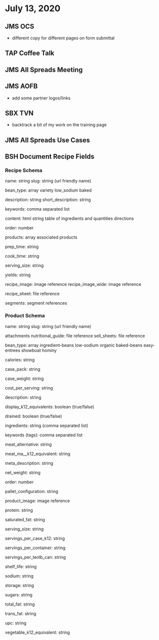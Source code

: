 # July 13, 2020

## JMS OCS
- different copy for different pages on form submittal

## TAP Coffee Talk

## JMS All Spreads Meeting

## JMS AOFB
- add some partner logos/links

## SBX TVN
- backtrack a bit of my work on the training page

## JMS All Spreads Use Cases

## BSH Document Recipe Fields

### Recipe Schema

name: string
slug: string (url friendly name)

bean_type: array
  variety
  low_sodium
  baked

description: string
short_description: string

keywords: comma separated list

content: html string
  table of ingredients and quantities
  directions

order: number

products: array
  associated products

prep_time: string

cook_time: string

serving_size: string

yields: string

recipe_image: image reference
recipe_image_wide: image reference

recipe_sheet: file reference

segments: segment references


### Product Schema

name: string
slug: string (url friendly name)

attachments
  nutritional_guide: file reference
  sell_sheets: file reference

bean_type: array
  ingredient-beans
  low-sodium
  organic
  baked-beans
  easy-entrees
  showboat
  hominy

calories: string

case_pack: string

case_weight: string

cost_per_serving: string

description: string

display_k12_equivalents: boolean (true/false)

drained: boolean (true/false)

ingredients: string (comma separated list)

keywords (tags): comma separated list

meat_alternative: string

meat_ma__k12_equivalent: string

meta_description: string

net_weight: string

order: number

pallet_configuration: string

product_image: image reference

protein: string

saturated_fat: string

serving_size: string

servings_per_case_k12: string

servings_per_container: string

servings_per_tenlb_can: string

shelf_life: string

sodium: string

storage: string

sugars: string

total_fat: string

trans_fat: string

upc: string

vegetable_k12_equivalent: string





